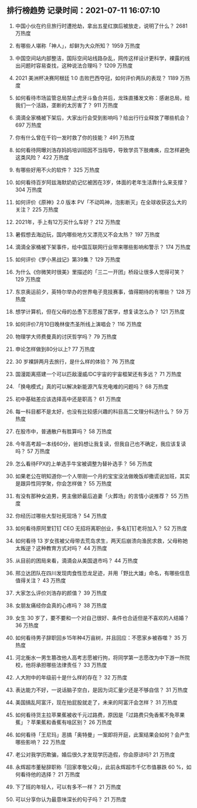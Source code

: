 
## 排行榜趋势 记录时间：2021-07-11 16:07:10
  
  1. 中国小伙在约旦旅行时遭抢劫，拿出五星红旗后被放走，说明了什么？ 2681 万热度
    
  2. 有哪些人堪称「神人」，却鲜为大众所知？ 1959 万热度
    
  3. 中国空间站内部整洁，国际空间站线路杂乱，网传这样设计更科学，裸露的线出问题时容易查找，这种说法合理吗？ 1209 万热度
    
  4. 2021 美洲杯决赛阿根廷 1:0 击败巴西夺冠，如何评价两队的表现？ 1189 万热度
    
  5. 如何看待市场监管总局禁止虎牙斗鱼合并后，龙珠直播发文称：感谢总局，给我们一个活路，垄断的太厉害了？ 911 万热度
    
  6. 滴滴全家桶被下架后，大家出行会受到影响吗？给出行行业释放了哪些机会？ 697 万热度
    
  7. 你有什么曾在千钧一发时救了你的技能？ 491 万热度
    
  8. 如何看待网曝刘浩存妈妈培训班因不当指导，导致学员下肢瘫痪，应怎样避免这类风险？ 422 万热度
    
  9. 有哪些好用不火的软件？ 325 万热度
    
  10. 如何看待百岁阿兹海默奶奶记忆被困在3岁，体面的老年生活靠什么来支撑？ 304 万热度
    
  11. 如何评价《原神》2.0 版本 PV「不动鸣神，泡影断灭」在全球收获这么大的关注？ 225 万热度
    
  12. 2021年，手上有12万买什么车好？ 212 万热度
    
  13. 暑假想去海边玩，国内哪些地方又漂亮又不会太热？ 197 万热度
    
  14. 滴滴全家桶被下架事件，给中国互联网行业带来哪些影响和警示？ 174 万热度
    
  15. 如何评价《罗小黑战记》第39集？ 129 万热度
    
  16. 为什么《你微笑时很美》里描述的「三二一开团」桥段让很多人觉得可笑？ 129 万热度
    
  17. 东京奥运前夕，英特尔举办的世界电子竞技赛事，值得期待的有哪些？ 128 万热度
    
  18. 想学计算机，但在父母的怂恿下志愿报了医学，想复读怎么办？ 121 万热度
    
  19. 如何评价7月10日晚林俊杰圣所线上演唱会？ 116 万热度
    
  20. 物理学大师费曼真的讨厌哲学吗？ 79 万热度
    
  21. 申论怎样做到80分以上? 77 万热度
    
  22. 30 岁裸辞两月去旅行，是什么样的体验？ 76 万热度
    
  23. 国漫距离搭建一个可以匹敌漫威/DC宇宙的宇宙框架还有多远？ 71 万热度
    
  24. 「换电模式」真的可以解决新能源汽车充电难的问题吗？ 68 万热度
    
  25. 初中基础差应该选择高中还是职高？ 61 万热度
    
  26. 每一科目都不是太好，也没有比较感兴趣的科目高二文理分科选什么？ 59 万热度
    
  27. 在股市中，普通散户有胜算吗？ 58 万热度
    
  28. 今年高考超一本线60分，爸妈想让我复读，但我自己也不确定，我应该复读吗？ 57 万热度
    
  29. 怎么看待FPX的上单选手牛宝被调整为替补选手？ 56 万热度
    
  30. 如果老公在明知道你一个人带刚一个月的宝宝没法做晚饭却撒谎说加班，其实是跟异性同学聚，你会怎样做？ 55 万热度
    
  31. 有没有那种女追男，男主傲娇最后追妻「火葬场」的言情小说推荐？ 55 万热度
    
  32. 你经历过哪些大型社死现场？ 54 万热度
    
  33. 如何看待原阿里钉钉 CEO 无招将离职创业，多名钉钉老将加入？ 52 万热度
    
  34. 如何看待 13 岁女孩被父母带去荒岛求生，两天后崩溃向渔民求救，父母称她太叛逆？这种教育方式对吗？ 44 万热度
    
  35. 从目前的困局来看，滴滴会从美国退市吗？ 44 万热度
    
  36. 邢立达团队在四川发现肉食性恐龙足迹，并用「野比大雄」命名，有哪些信息值得关注？ 43 万热度
    
  37. 大家怎么评价刘浩存的颜值？ 39 万热度
    
  38. 女朋友痛经你会真的心疼吗？ 38 万热度
    
  39. 女生 30 岁了，要不要和一个对自己很好、条件也合适但是不喜欢的人结婚？ 36 万热度
    
  40. 如何看待男子辞职回乡15年种4万亩树，并且回应：不愿家乡被吞噬？ 35 万热度
    
  41. 河北衡水一男生篡改他人高考志愿被行拘，将同学第一志愿改为中下游一所院校，他将承担哪些法律责任？ 33 万热度
    
  42. 人大附中的年级前十是什么样的存在？ 32 万热度
    
  43. 表达能力不好，一说话脑子空白，是因为词汇量少还是不够自信？ 31 万热度
    
  44. 美国搞乱阿富汗，现在拍屁股就走了，未来的阿富汗会怎样？ 31 万热度
    
  45. 如何看待货主拉苹果蕉被收千元过路费，原因是「过路费只免香蕉不免苹果蕉」？苹果蕉和香蕉有啥区别？ 26 万热度
    
  46. 如何看待「王尼玛」恶搞「奥特曼」一案即将开庭，此案结果会如何？会产生哪些影响？ 22 万热度
    
  47. 老公对我学历欺骗，婚后很久才发现学历造假，你会原谅吗? 21 万热度
    
  48. 永辉超市董秘辞职称「回家孝敬父母」，此前永辉超市千亿市值暴跌 60 %，如何看待他的选择？ 21 万热度
    
  49. 下了班的年轻人，可以有多不一样？ 21 万热度
    
  50. 可以分享你认为最意味深长的句子吗？ 21 万热度
    